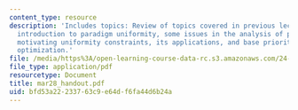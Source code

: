 ```yaml
---
content_type: resource
description: 'Includes topics: Review of topics covered in previous lecture, OO effects,
  introduction to paradigm uniformity, some issues in the analysis of paradigm uniformity,
  motivating uniformity constraints, its applications, and base priority, or global
  optimization.'
file: /media/https%3A/open-learning-course-data-rc.s3.amazonaws.com/24-962-advanced-phonology-spring-2005/bfd53a22233763c9e64df6fa44d6b24a_mar28_handout.pdf
file_type: application/pdf
resourcetype: Document
title: mar28_handout.pdf
uid: bfd53a22-2337-63c9-e64d-f6fa44d6b24a
---
```

